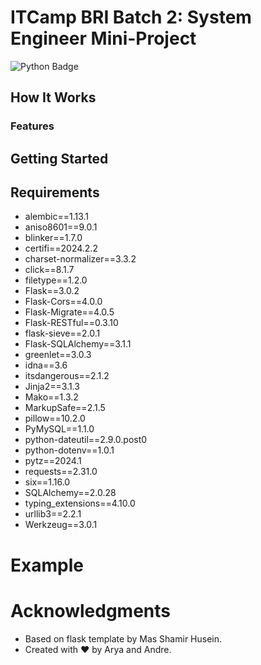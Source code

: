 # ITCamp BRI Batch 2: System Engineer Mini-Project

![Python Badge](https://img.shields.io/badge/Made%20with-Python-blue)

<!-- This Python project implements a basic Caesar cipher algorithm, allowing you to encrypt and decrypt messages using a simple shift-based substitution method. The Caesar cipher is one of the oldest and simplest encryption techniques, dating back to ancient Rome. -->

## How It Works

<!-- The Caesar cipher works by shifting each letter in the plaintext by a fixed number of positions down or up the alphabet. For example, with a shift of 3, 'A' becomes 'D,' 'B' becomes 'E,' and so on. The same shift value is used for both encryption and decryption. -->

### Features

<!-- - **Encryption**: You can input a message and a shift value to encrypt it. The encrypted message will be displayed. -->
<!-- - **Decryption**: If you have an encrypted message and know the shift value, you can decrypt it to reveal the original plaintext. -->
<!-- - **Customizable Shift**: Choose any integer as your shift value, allowing you to create different cipher variations. -->

## Getting Started

<!-- 1. Clone this repository to your local machine. -->
<!-- 2. Run the `caesar_cipher.py` script. -->
<!-- 3. Follow the prompts to either encrypt or decrypt a message. -->

<!-- ```bash -->
<!-- python caesar_cipher.py -->
<!-- ``` -->

## Requirements

- alembic==1.13.1
- aniso8601==9.0.1
- blinker==1.7.0
- certifi==2024.2.2
- charset-normalizer==3.3.2
- click==8.1.7
- filetype==1.2.0
- Flask==3.0.2
- Flask-Cors==4.0.0
- Flask-Migrate==4.0.5
- Flask-RESTful==0.3.10
- flask-sieve==2.0.1
- Flask-SQLAlchemy==3.1.1
- greenlet==3.0.3
- idna==3.6
- itsdangerous==2.1.2
- Jinja2==3.1.3
- Mako==1.3.2
- MarkupSafe==2.1.5
- pillow==10.2.0
- PyMySQL==1.1.0
- python-dateutil==2.9.0.post0
- python-dotenv==1.0.1
- pytz==2024.1
- requests==2.31.0
- six==1.16.0
- SQLAlchemy==2.0.28
- typing_extensions==4.10.0
- urllib3==2.2.1
- Werkzeug==3.0.1

# Example

<!-- Here's an example of encrypting the message "HELLO, WORLD!" with a shift of 3: -->

<!-- - Original Message: HELLO, WORLD! -->
<!-- - Encrypted Message: KHOOR, ZRUOG! -->

# Acknowledgments

- Based on flask template by Mas Shamir Husein.
- Created with ❤️ by Arya and Andre.